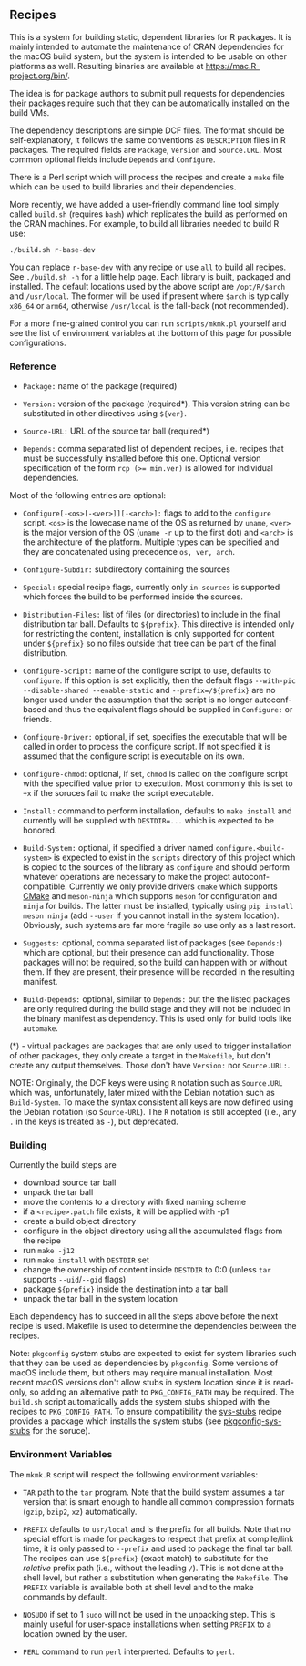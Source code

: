 ## Recipes

This is a system for building static, dependent libraries
for R packages. It is mainly intended to automate the maintenance of
CRAN dependencies for the macOS build system, but the system is intended
to be usable on other platforms as well. Resulting binaries
are available at https://mac.R-project.org/bin/.

The idea is for package authors to submit pull requests for
dependencies their packages require such that they can be
automatically installed on the build VMs.

The dependency descriptions are simple DCF files. The format should be
self-explanatory, it follows the same conventions as `DESCRIPTION`
files in R packages. The required fields are `Package`, `Version` and
`Source.URL`. Most common optional fields include `Depends` and
`Configure`.

There is a Perl script which will process the recipes and create a `make`
file which can be used to build libraries and their dependencies.

More recently, we have added a user-friendly command line tool simply
called `build.sh` (requires `bash`) which replicates the build as
performed on the CRAN machines. For example, to build all libraries
needed to build R use:

    ./build.sh r-base-dev

You can replace `r-base-dev` with any recipe or use `all` to build 
all recipes. See `./build.sh -h` for a little help page. 
Each library is built, packaged and installed. The
default locations used by the above script are `/opt/R/$arch` and
`/usr/local`. The former will be used if present where `$arch` is
typically `x86_64` or `arm64`, otherwise `/usr/local` is the
fall-back (not recommended).

For a more fine-grained control you can run
`scripts/mkmk.pl` yourself and see the list of environment
variables at the bottom of this page for possible configurations.

### Reference

 * `Package:` name of the package (required)

 * `Version:` version of the package (required*).
   This version string can be substituted in other directives using `${ver}`.

 * `Source-URL:` URL of the source tar ball (required*)

 * `Depends:` comma separated list of dependent recipes, i.e. recipes
   that must be successfully installed before this one. Optional version
   specification of the form `rcp (>= min.ver)` is allowed for individual
   dependencies.

Most of the following entries are optional:

 * `Configure[-<os>[-<ver>]][-<arch>]:` flags to add to the `configure`
   script. `<os>` is the lowecase name of the OS as returned by
   `uname`, `<ver>` is the major version of the OS (`uname -r` up
   to the first dot) and `<arch>` is the architecture of the
   platform. Multiple types can be specified and they are concatenated
   using precedence `os, ver, arch`.

 * `Configure-Subdir:` subdirectory containing the sources

 * `Special:` special recipe flags, currently only `in-sources` is
   supported which forces the build to be performed inside the
   sources.

 * `Distribution-Files:` list of files (or directories) to include
   in the final distribution tar ball. Defaults to `${prefix}`.
   This directive is intended only for restricting the content,
   installation is only supported for content under `${prefix}`
   so no files outside that tree can be part of the final
   distribution.

 * `Configure-Script:` name of the configure script to use,
   defaults to `configure`. If this option is set explicitly,
   then the default flags `--with-pic --disable-shared --enable-static`
   and `--prefix=/${prefix}` are no longer used under the assumption
   that the script is no longer autoconf-based and thus the equivalent
   flags should be supplied in `Configure:` or friends.

 * `Configure-Driver:` optional, if set, specifies the executable
   that will be called in order to process the configure script.
   If not specified it is assumed that the configure script is
   executable on its own.

 * `Configure-chmod`: optional, if set, `chmod` is called on the
   configure script with the specified value prior to execution. 
   Most commonly this is set to `+x` if the soruces fail to make the
   script executable.

 * `Install:` command to perform installation, defaults to
   `make install` and currently will be supplied with
   `DESTDIR=...` which is expected to be honored.

 * `Build-System:` optional, if specified a driver named
   `configure.<build-system>` is expected to exist in
   the `scripts` directory of this project which is copied
   to the sources of the library as `configure` and should perform
   whatever operations are necessary to make the project
   autoconf-compatible. Currently we only provide drivers
   `cmake` which supports [CMake](https://cmake.org) and
   `meson-ninja` which supports `meson` for configuration and
   `ninja` for builds. The latter must be installed, typically
   using `pip install meson ninja` (add `--user` if you cannot
   install in the system location).
   Obviously, such systems are far more fragile
   so use only as a last resort.

 * `Suggests:` optional, comma separated list of packages 
   (see `Depends:`) which are optional, but their presence
   can add functionality. Those packages will not be required,
   so the build can happen with or without them. If they are present,
   their presence will be recorded in the resulting manifest.

 * `Build-Depends:` optional, similar to `Depends:` but the
   the listed packages are only required during the build stage and
   they will not be included in the binary manifest as dependency.
   This is used only for build tools like `automake`.

(*) - virtual packages are packages that are only used to trigger
installation of other packages, they only create a target in the
`Makefile`, but don't create any output themselves.
Those don't have `Version:` nor `Source.URL:`.

NOTE: Originally, the DCF keys were using `R` notation such as
`Source.URL` which was, unfortunately, later mixed with the Debian
notation such as `Build-System`. To make the syntax consistent all
keys are now defined using the Debian notation (so `Source-URL`).
The `R` notation is still accepted (i.e., any `.` in the keys is
treated as `-`), but deprecated.

### Building

Currently the build steps are

 * download source tar ball
 * unpack the tar ball
 * move the contents to a directory with fixed naming scheme
 * if a `<recipe>.patch` file exists, it will be applied with -p1
 * create a build object directory
 * configure in the object directory using all the accumulated flags
   from the recipe
 * run `make -j12`
 * run `make install` with `DESTDIR` set
 * change the ownership of content inside `DESTDIR` to 0:0
   (unless `tar` supports `--uid`/`--gid` flags)
 * package `${prefix}` inside the destination into a tar ball
 * unpack the tar ball in the system location

Each dependency has to succeed in all the steps above before the next
recipe is used. Makefile is used to determine the dependencies between
the recipes.

Note: `pkgconfig` system stubs are expected to exist for system
libraries such that they can be used as dependencies by `pkgconfig`.
Some versions of macOS include them, but others may require manual
installation. Most recent macOS versions don't allow stubs in system
location since it is read-only, so adding an alternative path to
`PKG_CONFIG_PATH` may be required. The `build.sh` script automatically
adds the system stubs shipped with the recipes to `PKG_CONFIG_PATH`.
To ensure compatibility the
[sys-stubs](https://github.com/R-macos/recipes/blob/master/recipes/sys-stubs)
recipe provides a package which installs the system stubs (see
[pkgconfig-sys-stubs](https://github.com/R-macos/pkgconfig-sys-stubs)
for the soruce).

### Environment Variables

The `mkmk.R` script will respect the following environment variables:

 * `TAR` path to the `tar` program. Note that the build system assumes
   a tar version that is smart enough to handle all common compression
   formats (`gzip`, `bzip2`, `xz`) automatically.

 * `PREFIX` defaults to `usr/local` and is the prefix for all builds.
   Note that no special effort is made for packages to respect that
   prefix at compile/link time, it is only passed to `--prefix` and
   used to package the final tar ball. The recipes can use
   `${prefix}` (exact match) to substitute for the _relative_ prefix
   path (i.e., without the leading `/`). This is not done at the shell
   level, but rather a substitution when generating the `Makefile`.
   The `PREFIX` variable is available both at shell level and to the
   make commands by default.

 * `NOSUDO` if set to 1 `sudo` will not be used in the
   unpacking step. This is mainly useful for user-space
   installations when setting `PREFIX` to a location owned by the
   user.

 * `PERL` command to run `perl` interprerted. Defaults to `perl`.
 
